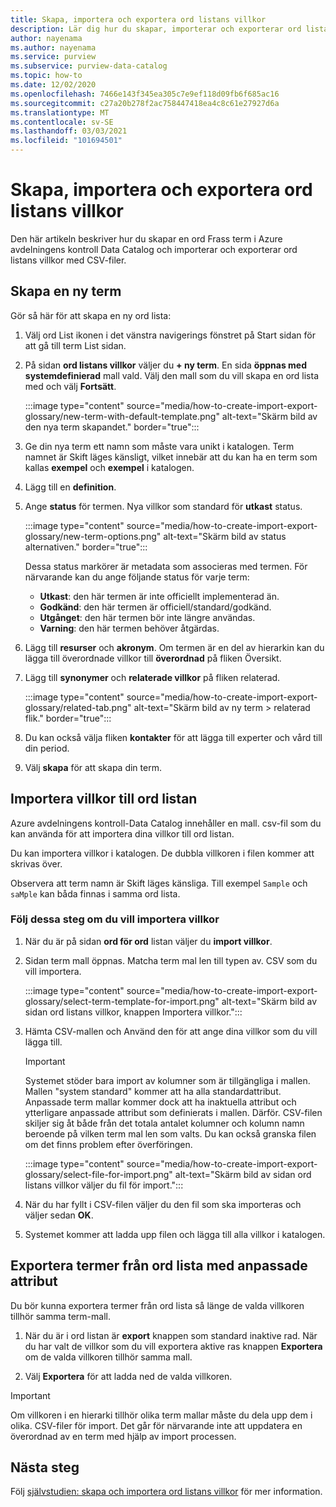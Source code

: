 ```yaml
---
title: Skapa, importera och exportera ord listans villkor
description: Lär dig hur du skapar, importerar och exporterar ord listans villkor i Azure avdelningens kontroll.
author: nayenama
ms.author: nayenama
ms.service: purview
ms.subservice: purview-data-catalog
ms.topic: how-to
ms.date: 12/02/2020
ms.openlocfilehash: 7466e143f345ea305c7e9ef118d09fb6f685ac16
ms.sourcegitcommit: c27a20b278f2ac758447418ea4c8c61e27927d6a
ms.translationtype: MT
ms.contentlocale: sv-SE
ms.lasthandoff: 03/03/2021
ms.locfileid: "101694501"
---
```

# <a name="how-to-create-import-and-export-glossary-terms"></a>Skapa, importera och exportera ord listans villkor

Den här artikeln beskriver hur du skapar en ord Frass term i Azure avdelningens kontroll Data Catalog och importerar och exporterar ord listans villkor med CSV-filer.

## <a name="create-a-new-term"></a>Skapa en ny term

Gör så här för att skapa en ny ord lista:

1. Välj ord List ikonen i det vänstra navigerings fönstret på Start sidan för att gå till term List sidan.

2. På sidan **ord listans villkor** väljer du **+ ny term**. En sida **öppnas med systemdefinierad** mall vald. Välj den mall som du vill skapa en ord lista med och välj **Fortsätt**.

   :::image type="content" source="media/how-to-create-import-export-glossary/new-term-with-default-template.png" alt-text="Skärm bild av den nya term skapandet." border="true":::

3. Ge din nya term ett namn som måste vara unikt i katalogen. Term namnet är Skift läges känsligt, vilket innebär att du kan ha en term som kallas **exempel** och **exempel** i katalogen.

4. Lägg till en **definition**.

5. Ange **status** för termen. Nya villkor som standard för **utkast** status.

   :::image type="content" source="media/how-to-create-import-export-glossary/new-term-options.png" alt-text="Skärm bild av status alternativen." border="true":::

   Dessa status markörer är metadata som associeras med termen. För närvarande kan du ange följande status för varje term:

   - **Utkast**: den här termen är inte officiellt implementerad än.
   - **Godkänd**: den här termen är officiell/standard/godkänd.
   - **Utgånget**: den här termen bör inte längre användas.
   - **Varning**: den här termen behöver åtgärdas.

6. Lägg till **resurser** och **akronym**. Om termen är en del av hierarkin kan du lägga till överordnade villkor till **överordnad** på fliken Översikt.

7. Lägg till **synonymer** och **relaterade villkor** på fliken relaterad.

   :::image type="content" source="media/how-to-create-import-export-glossary/related-tab.png" alt-text="Skärm bild av ny term > relaterad flik." border="true":::

8. Du kan också välja fliken **kontakter** för att lägga till experter och vård till din period.

9. Välj **skapa** för att skapa din term.

## <a name="import-terms-into-the-glossary"></a>Importera villkor till ord listan

Azure avdelningens kontroll-Data Catalog innehåller en mall. csv-fil som du kan använda för att importera dina villkor till ord listan.

Du kan importera villkor i katalogen. De dubbla villkoren i filen kommer att skrivas över.

Observera att term namn är Skift läges känsliga. Till exempel `Sample` och `saMple` kan båda finnas i samma ord lista.

### <a name="to-import-terms-follow-these-steps"></a>Följ dessa steg om du vill importera villkor

1. När du är på sidan **ord för ord** listan väljer du **import villkor**.

2. Sidan term mall öppnas. Matcha term mal len till typen av. CSV som du vill importera.

   :::image type="content" source="media/how-to-create-import-export-glossary/select-term-template-for-import.png" alt-text="Skärm bild av sidan ord listans villkor, knappen Importera villkor.":::

3. Hämta CSV-mallen och Använd den för att ange dina villkor som du vill lägga till.

   > [!Important]
   > Systemet stöder bara import av kolumner som är tillgängliga i mallen. Mallen "system standard" kommer att ha alla standardattribut.
   > Anpassade term mallar kommer dock att ha inaktuella attribut och ytterligare anpassade attribut som definierats i mallen. Därför. CSV-filen skiljer sig åt både från det totala antalet kolumner och kolumn namn beroende på vilken term mal len som valts. Du kan också granska filen om det finns problem efter överföringen.

   :::image type="content" source="media/how-to-create-import-export-glossary/select-file-for-import.png" alt-text="Skärm bild av sidan ord listans villkor väljer du fil för import.":::

4. När du har fyllt i CSV-filen väljer du den fil som ska importeras och väljer sedan **OK**.

5. Systemet kommer att ladda upp filen och lägga till alla villkor i katalogen.

## <a name="export-terms-from-glossary-with-custom-attributes"></a>Exportera termer från ord lista med anpassade attribut

Du bör kunna exportera termer från ord lista så länge de valda villkoren tillhör samma term-mall.

1. När du är i ord listan är **export** knappen som standard inaktive rad. När du har valt de villkor som du vill exportera aktive ras knappen **Exportera** om de valda villkoren tillhör samma mall.

2. Välj **Exportera** för att ladda ned de valda villkoren.

 > [!Important]
   > Om villkoren i en hierarki tillhör olika term mallar måste du dela upp dem i olika. CSV-filer för import. Det går för närvarande inte att uppdatera en överordnad av en term med hjälp av import processen.


## <a name="next-steps"></a>Nästa steg

Följ [självstudien: skapa och importera ord listans villkor](tutorial-import-create-glossary-terms.md) för mer information.
